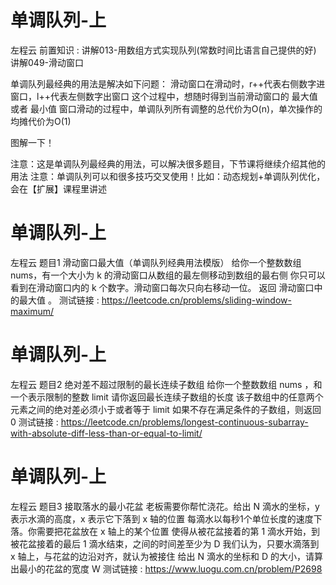 <!-- Slide number: 1 -->
# 单调队列-上
左程云
前置知识 :
讲解013-用数组方式实现队列(常数时间比语言自己提供的好)
讲解049-滑动窗口

单调队列最经典的用法是解决如下问题：
滑动窗口在滑动时，r++代表右侧数字进窗口，l++代表左侧数字出窗口
这个过程中，想随时得到当前滑动窗口的 最大值 或者 最小值
窗口滑动的过程中，单调队列所有调整的总代价为O(n)，单次操作的均摊代价为O(1)

图解一下！

注意：这是单调队列最经典的用法，可以解决很多题目，下节课将继续介绍其他的用法
注意：单调队列可以和很多技巧交叉使用！比如：动态规划+单调队列优化，会在【扩展】课程里讲述

<!-- Slide number: 2 -->
# 单调队列-上
左程云
题目1
滑动窗口最大值（单调队列经典用法模版）
给你一个整数数组 nums，有一个大小为 k 的滑动窗口从数组的最左侧移动到数组的最右侧
你只可以看到在滑动窗口内的 k 个数字。滑动窗口每次只向右移动一位。
返回 滑动窗口中的最大值 。
测试链接 : https://leetcode.cn/problems/sliding-window-maximum/

<!-- Slide number: 3 -->
# 单调队列-上
左程云
题目2
绝对差不超过限制的最长连续子数组
给你一个整数数组 nums ，和一个表示限制的整数 limit
请你返回最长连续子数组的长度
该子数组中的任意两个元素之间的绝对差必须小于或者等于 limit
如果不存在满足条件的子数组，则返回 0
测试链接 : https://leetcode.cn/problems/longest-continuous-subarray-with-absolute-diff-less-than-or-equal-to-limit/

<!-- Slide number: 4 -->
# 单调队列-上
左程云
题目3
接取落水的最小花盆
老板需要你帮忙浇花。给出 N 滴水的坐标，y 表示水滴的高度，x 表示它下落到 x 轴的位置
每滴水以每秒1个单位长度的速度下落。你需要把花盆放在 x 轴上的某个位置
使得从被花盆接着的第 1 滴水开始，到被花盆接着的最后 1 滴水结束，之间的时间差至少为 D
我们认为，只要水滴落到 x 轴上，与花盆的边沿对齐，就认为被接住
给出 N 滴水的坐标和 D 的大小，请算出最小的花盆的宽度 W
测试链接 : https://www.luogu.com.cn/problem/P2698